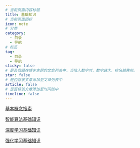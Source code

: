 ```yaml
---
# 当前页面内容标题
title: 基础知识
# 当前页面图标
icon: note
# 分类
category:
  - 目录
  - 导航
# 标签
tag:
  - 目录
  - 导航
sticky: false
# 是否收藏在博客主题的文章列表中，当填入数字时，数字越大，排名越靠前。
star: false
# 是否将该文章添加至文章列表中
article: false
# 是否将该文章添加至时间线中
timeline: false
---
```


[基本概念搜索](./concept/README.md)

[智能算法基础知识](./smart/README.md)

[深度学习基础知识](./deeplearning/README.md)

[强化学习基础知识](./rl/README.md)

